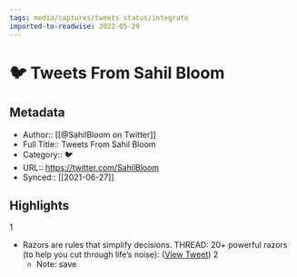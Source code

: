 ```yaml
---
tags: media/captures/tweets status/integrate
imported-to-readwise: 2022-05-29
---
```

# 🐦 Tweets From Sahil Bloom

## Metadata
- Author:: [[@SahilBloom on Twitter]]
- Full Title:: Tweets From Sahil Bloom
- Category:: 🐦
- URL:: https://twitter.com/SahilBloom
- Synced:: [[2021-06-27]]

## Highlights
1
- Razors are rules that simplify decisions.
  THREAD: 20+ powerful razors (to help you cut through life’s noise): ([View Tweet](https://twitter.com/SahilBloom/status/1409127007250751490))
2
    - Note: save
